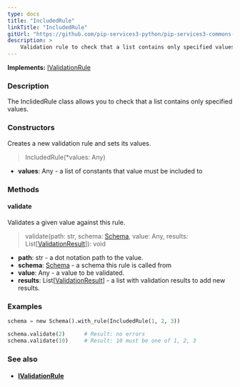 ```yaml
---
type: docs
title: "IncludedRule"
linkTitle: "IncludedRule"
gitUrl: "https://github.com/pip-services3-python/pip-services3-commons-python"
description: >
    Validation rule to check that a list contains only specified values.
---
```


**Implements:** [IValidationRule](../ivalidation_rule)

### Description

The InclidedRule class allows you to check that a list contains only specified values.

### Constructors
Creates a new validation rule and sets its values.

> IncludedRule(*values: Any)

- **values**: Any - a list of constants that value must be included to

### Methods

#### validate
Validates a given value against this rule.

> validate(path: str, schema: [Schema](../schema), value: Any, results: List[[ValidationResult](../validation_result)]): void

- **path**: str - a dot notation path to the value.
- **schema**: [Schema](../schema) - a schema this rule is called from
- **value**: Any - a value to be validated.
- **results**: List[[ValidationResult](../validation_result)] - a list with validation results to add new results.

### Examples
```python
schema = new Schema().with_rule(IncludedRule(1, 2, 3))

schema.validate(2)      # Result: no errors
schema.validate(10)     # Result: 10 must be one of 1, 2, 3
```

### See also
- #### [IValidationRule](../ivalidation_rule)
